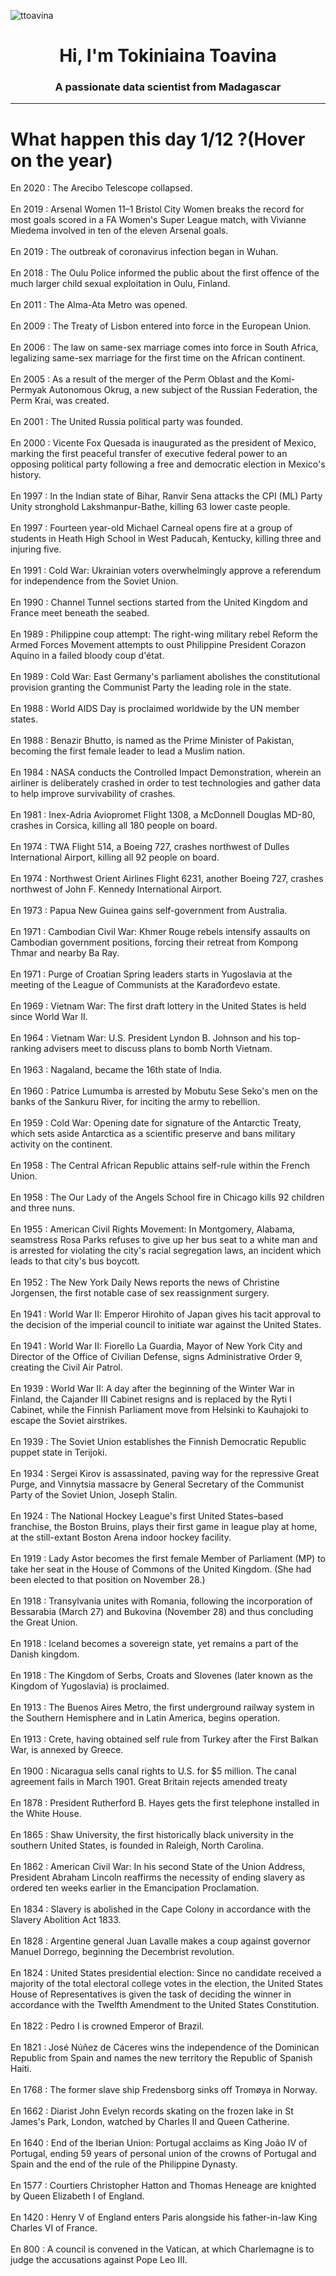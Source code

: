 
<p align="left"> <img src="https://komarev.com/ghpvc/?username=ttoavina&label=Profile%20views&color=0e75b6&style=flat" alt="ttoavina" /> </p>
<h1 align="center">Hi, I'm Tokiniaina Toavina</h1>
<h3 align="center">A passionate data scientist from Madagascar</h3>
    
<hr/>
<h1> What happen this day 1/12 ?(Hover on the year)</h1>

En 2020 : The Arecibo Telescope collapsed.
<br/><br/>
En 2019 : Arsenal Women 11–1 Bristol City Women breaks the record for most goals scored in a FA Women's Super League match, with Vivianne Miedema involved in ten of the eleven Arsenal goals.
<br/><br/>
En 2019 : The outbreak of coronavirus infection began in Wuhan.
<br/><br/>
En 2018 : The Oulu Police informed the public about the first offence of the much larger child sexual exploitation in Oulu, Finland.
<br/><br/>
En 2011 : The Alma-Ata Metro was opened.
<br/><br/>
En 2009 : The Treaty of Lisbon entered into force in the European Union.
<br/><br/>
En 2006 : The law on same-sex marriage comes into force in South Africa, legalizing same-sex marriage for the first time on the African continent.
<br/><br/>
En 2005 : As a result of the merger of the Perm Oblast and the Komi-Permyak Autonomous Okrug, a new subject of the Russian Federation, the Perm Krai, was created.
<br/><br/>
En 2001 : The United Russia political party was founded.
<br/><br/>
En 2000 : Vicente Fox Quesada is inaugurated as the president of Mexico, marking the first peaceful transfer of executive federal power to an opposing political party following a free and democratic election in Mexico's history.
<br/><br/>
En 1997 : In the Indian state of Bihar, Ranvir Sena attacks the CPI (ML) Party Unity stronghold Lakshmanpur-Bathe, killing 63 lower caste people.
<br/><br/>
En 1997 : Fourteen year-old Michael Carneal opens fire at a group of students in Heath High School in West Paducah, Kentucky, killing three and injuring five.
<br/><br/>
En 1991 : Cold War: Ukrainian voters overwhelmingly approve a referendum for independence from the Soviet Union.
<br/><br/>
En 1990 : Channel Tunnel sections started from the United Kingdom and France meet beneath the seabed.
<br/><br/>
En 1989 : Philippine coup attempt: The right-wing military rebel Reform the Armed Forces Movement attempts to oust Philippine President Corazon Aquino in a failed bloody coup d'état.
<br/><br/>
En 1989 : Cold War: East Germany's parliament abolishes the constitutional provision granting the Communist Party the leading role in the state.
<br/><br/>
En 1988 : World AIDS Day is proclaimed worldwide by the UN member states.
<br/><br/>
En 1988 : Benazir Bhutto, is named as the Prime Minister of Pakistan, becoming the first female leader to lead a Muslim nation.
<br/><br/>
En 1984 : NASA conducts the Controlled Impact Demonstration, wherein an airliner is deliberately crashed in order to test technologies and gather data to help improve survivability of crashes.
<br/><br/>
En 1981 : Inex-Adria Aviopromet Flight 1308, a McDonnell Douglas MD-80, crashes in Corsica, killing all 180 people on board.
<br/><br/>
En 1974 : TWA Flight 514, a Boeing 727, crashes northwest of Dulles International Airport, killing all 92 people on board.
<br/><br/>
En 1974 : Northwest Orient Airlines Flight 6231, another Boeing 727, crashes northwest of John F. Kennedy International Airport.
<br/><br/>
En 1973 : Papua New Guinea gains self-government from Australia.
<br/><br/>
En 1971 : Cambodian Civil War: Khmer Rouge rebels intensify assaults on Cambodian government positions, forcing their retreat from Kompong Thmar and nearby Ba Ray.
<br/><br/>
En 1971 : Purge of Croatian Spring leaders starts in Yugoslavia at the meeting of the League of Communists at the Karađorđevo estate.
<br/><br/>
En 1969 : Vietnam War: The first draft lottery in the United States is held since World War II.
<br/><br/>
En 1964 : Vietnam War: U.S. President Lyndon B. Johnson and his top-ranking advisers meet to discuss plans to bomb North Vietnam.
<br/><br/>
En 1963 : Nagaland, became the 16th state of India.
<br/><br/>
En 1960 : Patrice Lumumba is arrested by Mobutu Sese Seko's men on the banks of the Sankuru River, for inciting the army to rebellion.
<br/><br/>
En 1959 : Cold War: Opening date for signature of the Antarctic Treaty, which sets aside Antarctica as a scientific preserve and bans military activity on the continent.
<br/><br/>
En 1958 : The Central African Republic attains self-rule within the French Union.
<br/><br/>
En 1958 : The Our Lady of the Angels School fire in Chicago kills 92 children and three nuns.
<br/><br/>
En 1955 : American Civil Rights Movement: In Montgomery, Alabama, seamstress Rosa Parks refuses to give up her bus seat to a white man and is arrested for violating the city's racial segregation laws, an incident which leads to that city's bus boycott.
<br/><br/>
En 1952 : The New York Daily News reports the news of Christine Jorgensen, the first notable case of sex reassignment surgery.
<br/><br/>
En 1941 : World War II: Emperor Hirohito of Japan gives his tacit approval to the decision of the imperial council to initiate war against the United States.
<br/><br/>
En 1941 : World War II: Fiorello La Guardia, Mayor of New York City and Director of the Office of Civilian Defense, signs Administrative Order 9, creating the Civil Air Patrol.
<br/><br/>
En 1939 : World War II: A day after the beginning of the Winter War in Finland, the Cajander III Cabinet resigns and is replaced by the Ryti I Cabinet, while the Finnish Parliament move from Helsinki to Kauhajoki to escape the Soviet airstrikes.
<br/><br/>
En 1939 : The Soviet Union establishes the Finnish Democratic Republic puppet state in Terijoki.
<br/><br/>
En 1934 : Sergei Kirov is assassinated, paving way for the repressive Great Purge, and Vinnytsia massacre by General Secretary of the Communist Party of the Soviet Union, Joseph Stalin.
<br/><br/>
En 1924 : The National Hockey League's first United States–based franchise, the Boston Bruins, plays their first game in league play at home, at the still-extant Boston Arena indoor hockey facility.
<br/><br/>
En 1919 : Lady Astor becomes the first female Member of Parliament (MP) to take her seat in the House of Commons of the United Kingdom. (She had been elected to that position on November 28.)
<br/><br/>
En 1918 : Transylvania unites with Romania, following the incorporation of Bessarabia (March 27) and Bukovina (November 28) and thus concluding the Great Union.
<br/><br/>
En 1918 : Iceland becomes a sovereign state, yet remains a part of the Danish kingdom.
<br/><br/>
En 1918 : The Kingdom of Serbs, Croats and Slovenes (later known as the Kingdom of Yugoslavia) is proclaimed.
<br/><br/>
En 1913 : The Buenos Aires Metro, the first underground railway system in the Southern Hemisphere and in Latin America, begins operation.
<br/><br/>
En 1913 : Crete, having obtained self rule from Turkey after the First Balkan War, is annexed by Greece.
<br/><br/>
En 1900 : Nicaragua sells canal rights to U.S. for $5 million. The canal agreement fails in March 1901. Great Britain rejects amended treaty
<br/><br/>
En 1878 : President Rutherford B. Hayes gets the first telephone installed in the White House.
<br/><br/>
En 1865 : Shaw University, the first historically black university in the southern United States, is founded in Raleigh, North Carolina.
<br/><br/>
En 1862 : American Civil War: In his second State of the Union Address, President Abraham Lincoln reaffirms the necessity of ending slavery as ordered ten weeks earlier in the Emancipation Proclamation.
<br/><br/>
En 1834 : Slavery is abolished in the Cape Colony in accordance with the Slavery Abolition Act 1833.
<br/><br/>
En 1828 : Argentine general Juan Lavalle makes a coup against governor Manuel Dorrego, beginning the Decembrist revolution.
<br/><br/>
En 1824 : United States presidential election: Since no candidate received a majority of the total electoral college votes in the election, the United States House of Representatives is given the task of deciding the winner in accordance with the Twelfth Amendment to the United States Constitution.
<br/><br/>
En 1822 : Pedro I is crowned Emperor of Brazil.
<br/><br/>
En 1821 : José Núñez de Cáceres wins the independence of the Dominican Republic from Spain and names the new territory the Republic of Spanish Haiti.
<br/><br/>
En 1768 : The former slave ship Fredensborg sinks off Tromøya in Norway.
<br/><br/>
En 1662 : Diarist John Evelyn records skating on the frozen lake in St James's Park, London, watched by Charles II and Queen Catherine.
<br/><br/>
En 1640 : End of the Iberian Union: Portugal acclaims as King João IV of Portugal, ending 59 years of personal union of the crowns of Portugal and Spain and the end of the rule of the Philippine Dynasty.
<br/><br/>
En 1577 : Courtiers Christopher Hatton and Thomas Heneage are knighted by Queen Elizabeth I of England.
<br/><br/>
En 1420 : Henry V of England enters Paris alongside his father-in-law King Charles VI of France.
<br/><br/>
En 800 : A council is convened in the Vatican, at which Charlemagne is to judge the accusations against Pope Leo III.
<br/><br/>
